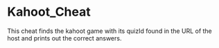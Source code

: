 # Kahoot_Cheat
This cheat finds the kahoot game with its quizId found in the URL of the host and prints out the correct answers.
